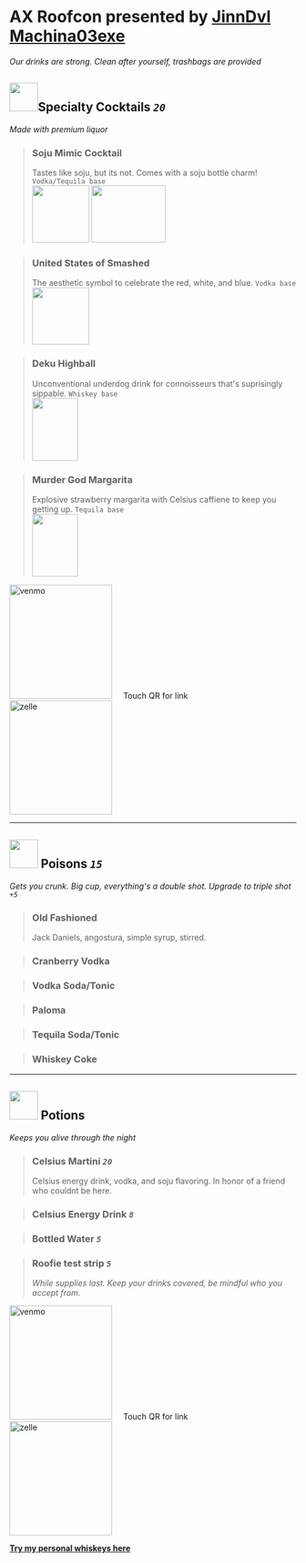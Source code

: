 # AX Roofcon presented by [JinnDvl](https://www.instagram.com/jinndvl/) [Machina03exe](https://www.instagram.com/machina03exe/)
 *Our drinks are strong. Clean after yourself, trashbags are provided*

##  <img src= "drinks.cocktails.png" width="50" height="50">Specialty Cocktails  *`20`* 
*Made with premium liquor*
>### Soju Mimic Cocktail
> Tastes like soju, but its not. Comes with a soju bottle charm! `Vodka/Tequila base`  
><img src= "ax.drinks.soju.png" width="100" height="100">  <img src= "drinks.mimic.png" width="130" height="100">  

>### United States of Smashed
>The aesthetic symbol to celebrate  the red, white, and blue. `Vodka base`   
><img src= "ax.drinks.unitedstatesofsmashed.png" width="100" height="100">

>### Deku Highball
> Unconventional underdog drink for connoisseurs that's suprisingly sippable. `Whiskey base`  
><img src= "ax.drinks.dekuhighball.png" width="80" height="110">

>### Murder God  Margarita
> Explosive strawberry margarita with Celsius caffiene to keep you getting up. `Tequila base`  
><img src= "ax.drinks.murdergodmargarita.png" width="80" height="110">

<a href="https://venmo.com/u/heyyyyjinn"><img src="qr1.png" alt="venmo" style="width: 180px; height: 200px;"></a>    &nbsp;   &nbsp;  Touch QR for link &nbsp;   &nbsp;    <a href="https://enroll.zellepay.com/qr-codes?data=eyJuYW1lIjoiSk9OQVRIQU4iLCJ0b2tlbiI6Imp5b3VuZzA2OTZAZ21haWwuY29tIn0="><img src="qr2.png" alt="zelle" style="width: 180px; height: 200px;"></a>

---

## <img src= "drinks.poisons.png" width="50" height="50"> Poisons  *`15`*  
*Gets you crunk. Big cup, everything's a double shot. Upgrade to triple shot* *`+5`*

>### Old Fashioned 
> Jack Daniels, angostura, simple syrup, stirred.  

>### Cranberry Vodka 

>### Vodka Soda/Tonic

>### Paloma

>### Tequila Soda/Tonic

>### Whiskey Coke 
---

##  <img src= "drinks.potions.png" width="50" height="50"> Potions
*Keeps you alive through the night*
>### Celsius Martini *`20`*
> Celsius energy drink, vodka, and soju flavoring. In honor of a friend who couldnt be here. 

>### Celsius Energy Drink *`8`*

>### Bottled Water *`5`* 

>### Roofie test strip *`5`*
> *While supplies last. Keep your drinks covered, be mindful who you accept from.*

<a href="https://venmo.com/u/heyyyyjinn"><img src="qr1.png" alt="venmo" style="width: 180px; height: 200px;"></a>    &nbsp;   &nbsp;  Touch QR for link &nbsp;   &nbsp;    <a href="https://enroll.zellepay.com/qr-codes?data=eyJuYW1lIjoiSk9OQVRIQU4iLCJ0b2tlbiI6Imp5b3VuZzA2OTZAZ21haWwuY29tIn0="><img src="qr2.png" alt="zelle" style="width: 180px; height: 200px;"></a>

**[Try my personal whiskeys here](https://www.spinandsip.com/whiskeybar)**